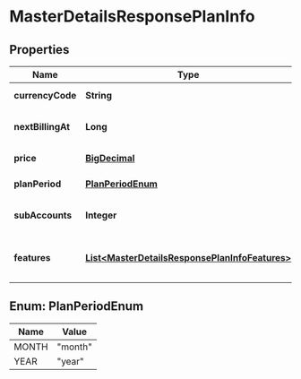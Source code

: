
# MasterDetailsResponsePlanInfo

## Properties
Name | Type | Description | Notes
------------ | ------------- | ------------- | -------------
**currencyCode** | **String** | Plan currency |  [optional]
**nextBillingAt** | **Long** | Timestamp of next billing date |  [optional]
**price** | [**BigDecimal**](BigDecimal.md) | Plan amount |  [optional]
**planPeriod** | [**PlanPeriodEnum**](#PlanPeriodEnum) | Plan period type |  [optional]
**subAccounts** | **Integer** | Number of sub-accounts |  [optional]
**features** | [**List&lt;MasterDetailsResponsePlanInfoFeatures&gt;**](MasterDetailsResponsePlanInfoFeatures.md) | List of provided features in the plan |  [optional]


<a name="PlanPeriodEnum"></a>
## Enum: PlanPeriodEnum
Name | Value
---- | -----
MONTH | &quot;month&quot;
YEAR | &quot;year&quot;



